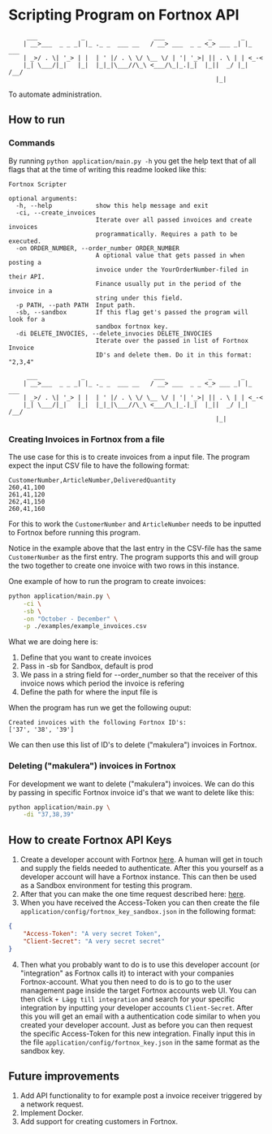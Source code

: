 # Scripting Program on Fortnox API
```
	 ___            _                   ___            _        _      
	| __>___  _ _ _| |_ ._ _  ___ __   / __> ___  _ _ <_> ___ _| |_ ___
	| _>/ . \| '_> | |  | ' |/ . \ \/ \__ \/ | '| '_>| || . \ | | <_-<
	|_| \___/|_|   |_|  |_|_|\___//\_\ <___/\_|_.|_|  |_||  _/ |_| /__/
	                                                     |_|           
```
To automate administration.
## How to run
### Commands
By running `python application/main.py -h` you get the help text that of all flags that at the time of writing this readme looked like this:

```
Fortnox Scripter

optional arguments:
  -h, --help            show this help message and exit
  -ci, --create_invoices
                        Iterate over all passed invoices and create invoices
                        programmatically. Requires a path to be executed.
  -on ORDER_NUMBER, --order_number ORDER_NUMBER
                        A optional value that gets passed in when posting a
                        invoice under the YourOrderNumber-filed in their API.
                        Finance usually put in the period of the invoice in a
                        string under this field.
  -p PATH, --path PATH  Input path.
  -sb, --sandbox        If this flag get's passed the program will look for a
                        sandbox fortnox key.
  -di DELETE_INVOCIES, --delete_invocies DELETE_INVOCIES
                        Iterate over the passed in list of Fortnox Invoice
                        ID's and delete them. Do it in this format: "2,3,4"

	 ___            _                   ___            _        _      
	| __>___  _ _ _| |_ ._ _  ___ __   / __> ___  _ _ <_> ___ _| |_ ___
	| _>/ . \| '_> | |  | ' |/ . \ \/ \__ \/ | '| '_>| || . \ | | <_-<
	|_| \___/|_|   |_|  |_|_|\___//\_\ <___/\_|_.|_|  |_||  _/ |_| /__/
	                                                     |_|           

```

### Creating Invoices in Fortnox from a file
The use case for this is to create invoices from a input file. The program expect the input CSV file to have the following format:
```csv
CustomerNumber,ArticleNumber,DeliveredQuantity
260,41,100
261,41,120
262,41,150
260,41,160
```
For this to work the `CustomerNumber` and `ArticleNumber` needs to be inputted to Fortnox before running this program.

Notice in the example above that the last entry in the CSV-file has the same `CustomerNumber` as the first entry. The program supports this and will group the two together to create one invoice with two rows in this instance.

One example of how to run the program to create invoices:
```bash
python application/main.py \
	-ci \
	-sb \
	-on "October - December" \
	-p ./examples/example_invoices.csv
```
What we are doing here is:

1. Define that you want to create invoices
2. Pass in -sb for Sandbox, default is prod
3. We pass in a string field for --order_number so that the receiver of this invoice nows which period the invoice is refering
4. Define the path for where the input file is

When the program has run we get the following ouput:
```
Created invoices with the following Fortnox ID's:
['37', '38', '39']
```
We can then use this list of ID's to delete ("makulera") invoices in Fortnox.

### Deleting ("makulera") invoices in Fortnox
For development we want to delete ("makulera") invoices. We can do this by passing in specific Fortnox invoice id's that we want to delete like this:

```bash
python application/main.py \
	-di "37,38,39"
```
## How to create Fortnox API Keys

1. Create a developer account with Fortnox [here](https://developer.fortnox.se/). A human will get in touch and supply the fields needed to authenticate. After this you yourself as a developer account will have a Fortnox instance. This can then be used as a Sandbox environment for testing this program.
2. After that you can make the one time request described here: [here](https://developer.fortnox.se/getting-started/).
3. When you have received the Access-Token you can then create the file `application/config/fortnox_key_sandbox.json` in the following format:
```json
{
	"Access-Token": "A very secret Token",
	"Client-Secret": "A very secret secret"
}
```
4. Then what you probably want to do is to use this developer account (or "integration" as Fortnox calls it) to interact with your companies Fortnox-account. What you then need to do is to go to the user management page inside the target Fortnox accounts web UI. You can then click `+ Lägg till integration` and search for your specific integration by inputting your developer accounts `Client-Secret`. After this you will get an email with a authentication code similar to when you created your developer account. Just as before you can then request the specific Access-Token for this new integration. Finally input this in the file `application/config/fortnox_key.json` in the same format as the sandbox key.

## Future improvements

1. Add API functionality to for example post a invoice receiver triggered by a network request.
2. Implement Docker.
3. Add support for creating customers in Fortnox.
